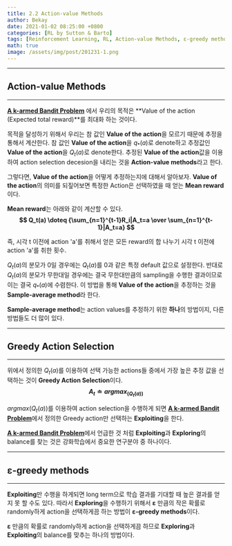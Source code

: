 ```yaml
---
title: 2.2 Action-value Methods
author: Bekay
date: 2021-01-02 08:25:00 +0800
categories: [RL by Sutton & Barto]
tags: [Reinforcement Learning, RL, Action-value Methods, ε-greedy methods]
math: true
image: /assets/img/post/201231-1.png
---
```



---
## Action-value Methods
---
[**A k-armed Bandit Problem**](https://bekaykang.github.io/posts/RL-2-1/)
에서 우리의 목적은 **Value of the action (Expected total reward)**를 최대화 하는 것이다. 

목적을 달성하기 위해서 우리는 참 값인 **Value of the action**을 모르기 때문에 추정을 통해서 계산한다. 참 값인 **Value of the action**을 $q_*(a)$로 denote하고 추정값인 **Value of the action**을 $Q_t(a)$로 denote한다. 추정된 **Value of the action**값을 이용하여 action selection decesion을 내리는 것을 **Action-value methods**라고 한다.

그렇다면, **Value of the action**을 어떻게 추정하는지에 대해서 알아보자.
**Value of the action**의 의미를 되짚어보면 특정한 Action은 선택하였을 때 얻는 **Mean reward**이다.

**Mean reward**는 아래와 같이 계산할 수 있다.
**$$ Q_t(a) \doteq {\sum_{n=1}^{t-1}R_i|A_t=a \over \sum_{n=1}^{t-1}|A_t=a} $$**

즉, 시각 t 이전에 action 'a'를 취해서 얻은 모든 reward의 합 나누기 시각 t 이전에 action 'a'를 취한 횟수. 

$Q_t(a)$의 분모가 0일 경우에는 $Q_t(a)$를 0과 같은 특정 default 값으로 설정한다. 반대로 $Q_t(a)$의 분모가 무한대일 경우에는 결국 무한대만큼의 sampling을 수행한 결과이므로 이는 결국 $q_*(a)$에 수렴한다. 이 방법을 통해 **Value of the action**을 추정하는 것을 **Sample-average method**라 한다.

**Sample-average method**는 action values를 추정하기 위한 **하나**의 방법이지, 다른 방법들도 더 많이 있다.

---
## Greedy Action Selection
---
위에서 정의한 $Q_t(a)$를 이용하여 선택 가능한 actions들 중에서 가장 높은 추정 값을 선택하는 것이 **Greedy Action Selection**이다.
**$$A_t \doteq argmax_(Q_t(a))$$**

$argmax(Q_t(a))$를 이용하여 action selection을 수행하게 되면 [**A k-armed Bandit Problem**](https://bekaykang.github.io/posts/RL-2-1/)에서 정의한 Greedy action만 선택하는 **Exploiting**을 한다.

[**A k-armed Bandit Problem**](https://bekaykang.github.io/posts/RL-2-1/)에서 언급한 것 처럼 **Exploiting**과 **Exploring**의 balance를 찾는 것은 강화학습에서 중요한 연구분야 중 하나이다. 

---
## ε-greedy methods
---
**Exploiting**만 수행을 하게되면 long term으로 학습 결과를 기대할 때 높은 결과를 얻지 못 할 수도 있다. 따라서 **Exploring**을 수행하기 위해서 **ε** 만큼의 작은 확률로 randomly하게 action을 선택하게끔 하는 방법이 **ε-greedy methods**이다.

**ε** 만큼의 확률로 randomly하게 action을 선택하게끔 하므로 **Exploring**과 **Exploiting**의 balance를 맞추는 하나의 방법이다.


